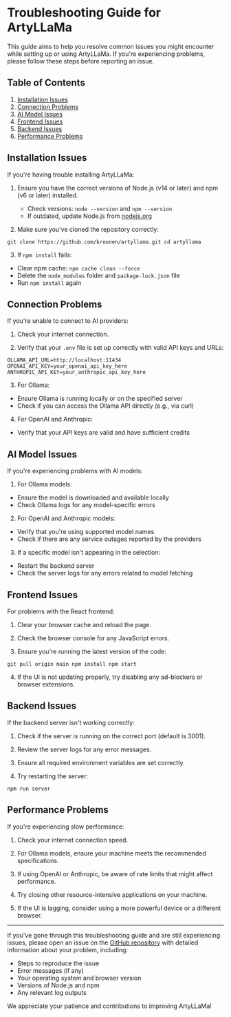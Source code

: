 # Troubleshooting Guide for ArtyLLaMa

This guide aims to help you resolve common issues you might encounter while setting up or using ArtyLLaMa. If you're experiencing problems, please follow these steps before reporting an issue.

## Table of Contents

1. [Installation Issues](#installation-issues)
2. [Connection Problems](#connection-problems)
3. [AI Model Issues](#ai-model-issues)
4. [Frontend Issues](#frontend-issues)
5. [Backend Issues](#backend-issues)
6. [Performance Problems](#performance-problems)

## Installation Issues

If you're having trouble installing ArtyLLaMa:

1. Ensure you have the correct versions of Node.js (v14 or later) and npm (v6 or later) installed.
   - Check versions: `node --version` and `npm --version`
   - If outdated, update Node.js from [nodejs.org](https://nodejs.org/)

2. Make sure you've cloned the repository correctly:

```
git clone https://github.com/kroonen/artyllama.git cd artyllama
```

3. If `npm install` fails:
- Clear npm cache: `npm cache clean --force`
- Delete the `node_modules` folder and `package-lock.json` file
- Run `npm install` again

## Connection Problems

If you're unable to connect to AI providers:

1. Check your internet connection.

2. Verify that your `.env` file is set up correctly with valid API keys and URLs:

```
OLLAMA_API_URL=http://localhost:11434
OPENAI_API_KEY=your_openai_api_key_here
ANTHROPIC_API_KEY=your_anthropic_api_key_here
```

3. For Ollama:
- Ensure Ollama is running locally or on the specified server
- Check if you can access the Ollama API directly (e.g., via curl)

4. For OpenAI and Anthropic:
- Verify that your API keys are valid and have sufficient credits

## AI Model Issues

If you're experiencing problems with AI models:

1. For Ollama models:
- Ensure the model is downloaded and available locally
- Check Ollama logs for any model-specific errors

2. For OpenAI and Anthropic models:
- Verify that you're using supported model names
- Check if there are any service outages reported by the providers

3. If a specific model isn't appearing in the selection:
- Restart the backend server
- Check the server logs for any errors related to model fetching

## Frontend Issues

For problems with the React frontend:

1. Clear your browser cache and reload the page.

2. Check the browser console for any JavaScript errors.

3. Ensure you're running the latest version of the code:

```
git pull origin main npm install npm start
```

4. If the UI is not updating properly, try disabling any ad-blockers or browser extensions.

## Backend Issues

If the backend server isn't working correctly:

1. Check if the server is running on the correct port (default is 3001).

2. Review the server logs for any error messages.

3. Ensure all required environment variables are set correctly.

4. Try restarting the server:

```
npm run server
```

## Performance Problems

If you're experiencing slow performance:

1. Check your internet connection speed.

2. For Ollama models, ensure your machine meets the recommended specifications.

3. If using OpenAI or Anthropic, be aware of rate limits that might affect performance.

4. Try closing other resource-intensive applications on your machine.

5. If the UI is lagging, consider using a more powerful device or a different browser.

---

If you've gone through this troubleshooting guide and are still experiencing issues, please open an issue on the [GitHub repository](https://github.com/kroonen/artyllama/issues) with detailed information about your problem, including:

- Steps to reproduce the issue
- Error messages (if any)
- Your operating system and browser version
- Versions of Node.js and npm
- Any relevant log outputs

We appreciate your patience and contributions to improving ArtyLLaMa!
